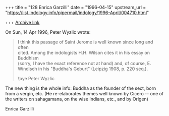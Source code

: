 +++
title = "128 Enrica Garzilli"
date = "1996-04-15"
upstream_url = "https://list.indology.info/pipermail/indology/1996-April/004710.html"

+++
[Archive link](https://list.indology.info/pipermail/indology/1996-April/004710.html)

On Sun, 14 Apr 1996, Peter Wyzlic wrote:
> 
> I think this passage of Saint Jerome is well known since long and often  
> cited. Among the indologists H.H. Wilson cites it in his essay on Buddhism  
> (sorry, I have the exact reference not at hand) and, of course, E.  
> Windisch in his "Buddha's Geburt" (Leipzig 1908, p. 220 seq.).
> 
> \bye
> Peter Wyzlic
> 
> 
The new thing is the whole info: Buddha as the founder of the sect, 
born from a vergin, etc. (He re-elaborates themes well known by Cicero -- 
one of the writers on sahagamana, on the wise Indians, etc., and by Origen)

Enrica Garzilli





